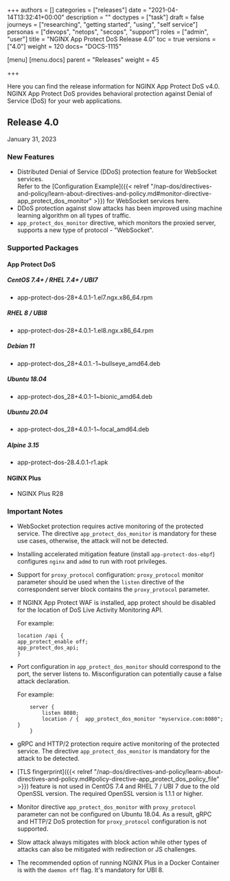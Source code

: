 +++
authors = []
categories = ["releases"]
date = "2021-04-14T13:32:41+00:00"
description = ""
doctypes = ["task"]
draft = false
journeys = ["researching", "getting started", "using", "self service"]
personas = ["devops", "netops", "secops", "support"]
roles = ["admin", "user"]
title = "NGINX App Protect DoS Release 4.0"
toc = true
versions = ["4.0"]
weight = 120
docs= "DOCS-1115"

[menu]
  [menu.docs]
    parent = "Releases"
    weight = 45

+++

Here you can find the release information for NGINX App Protect DoS v4.0. NGINX App Protect DoS provides behavioral protection against Denial of Service (DoS) for your web applications. 

## Release 4.0

January 31, 2023

### New Features

- Distributed Denial of Service (DDoS) protection feature for WebSocket services. <br> Refer to the [Configuration Example]({{< relref "/nap-dos/directives-and-policy/learn-about-directives-and-policy.md#monitor-directive-app_protect_dos_monitor" >}}) for WebSocket services here.<br>
- DDoS protection against slow attacks has been improved using machine learning algorithm on all types of traffic.
- `app_protect_dos_monitor` directive, which monitors the proxied server, supports a new type of protocol - "WebSocket".


### Supported Packages

#### App Protect DoS

##### CentOS 7.4+ / RHEL 7.4+ / UBI7
- app-protect-dos-28+4.0.1-1.el7.ngx.x86_64.rpm

##### RHEL 8 / UBI8
- app-protect-dos-28+4.0.1-1.el8.ngx.x86_64.rpm

##### Debian 11
- app-protect-dos_28+4.0.1.-1~bullseye_amd64.deb

##### Ubuntu 18.04
- app-protect-dos_28+4.0.1-1~bionic_amd64.deb

##### Ubuntu 20.04
- app-protect-dos_28+4.0.1-1~focal_amd64.deb

##### Alpine 3.15
- app-protect-dos-28.4.0.1-r1.apk

#### NGINX Plus
- NGINX Plus R28

### Important Notes

- WebSocket protection requires active monitoring of the protected service. The directive `app_protect_dos_monitor` is mandatory for these use cases, otherwise, the attack will not be detected.

- Installing accelerated mitigation feature (install `app-protect-dos-ebpf`) configures `nginx` and `admd` to run with root privileges.

- Support for `proxy_protocol` configuration: `proxy_protocol` monitor parameter should be used when the `listen` directive of the correspondent server block contains the `proxy_protocol` parameter.

- If NGINX App Protect WAF is installed, app protect should be disabled for the location of DoS Live Activity Monitoring API.

    For example:
    ```shell
    location /api {
    app_protect_enable off;
    app_protect_dos_api;
    }
    ```

- Port configuration in `app_protect_dos_monitor` should correspond to the port, the server listens to. Misconfiguration can potentially cause a false attack declaration.

    For example:
    ```shell
        server {
            listen 8080;
            location / {  app_protect_dos_monitor "myservice.com:8080";  }
        }
    ```

- gRPC and HTTP/2 protection require active monitoring of the protected service. The directive `app_protect_dos_monitor` is mandatory for the attack to be detected.

- [TLS fingerprint]({{< relref "/nap-dos/directives-and-policy/learn-about-directives-and-policy.md#policy-directive-app_protect_dos_policy_file" >}}) feature is not used in CentOS 7.4 and RHEL 7 / UBI 7 due to the old OpenSSL version. The required OpenSSL version is 1.1.1 or higher.

- Monitor directive `app_protect_dos_monitor` with `proxy_protocol` parameter can not be configured on Ubuntu 18.04. As a result, gRPC and HTTP/2 DoS protection for `proxy_protocol` configuration is not supported.

- Slow attack always mitigates with block action while other types of attacks can also be mitigated with redirection or JS challenges.

- The recommended option of running NGINX Plus in a Docker Container is with the `daemon off` flag. It's mandatory for UBI 8.